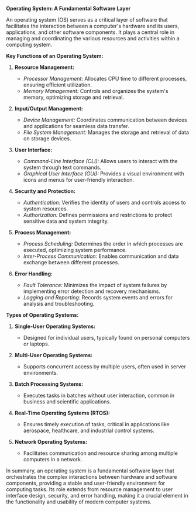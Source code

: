 **Operating System: A Fundamental Software Layer**

An operating system (OS) serves as a critical layer of software that facilitates the interaction between a computer's hardware and its users, applications, and other software components. It plays a central role in managing and coordinating the various resources and activities within a computing system.

**Key Functions of an Operating System:**

1. **Resource Management:**
   - *Processor Management:* Allocates CPU time to different processes, ensuring efficient utilization.
   - *Memory Management:* Controls and organizes the system's memory, optimizing storage and retrieval.

2. **Input/Output Management:**
   - *Device Management:* Coordinates communication between devices and applications for seamless data transfer.
   - *File System Management:* Manages the storage and retrieval of data on storage devices.

3. **User Interface:**
   - *Command-Line Interface (CLI):* Allows users to interact with the system through text commands.
   - *Graphical User Interface (GUI):* Provides a visual environment with icons and menus for user-friendly interaction.

4. **Security and Protection:**
   - *Authentication:* Verifies the identity of users and controls access to system resources.
   - *Authorization:* Defines permissions and restrictions to protect sensitive data and system integrity.

5. **Process Management:**
   - *Process Scheduling:* Determines the order in which processes are executed, optimizing system performance.
   - *Inter-Process Communication:* Enables communication and data exchange between different processes.

6. **Error Handling:**
   - *Fault Tolerance:* Minimizes the impact of system failures by implementing error detection and recovery mechanisms.
   - *Logging and Reporting:* Records system events and errors for analysis and troubleshooting.

**Types of Operating Systems:**

1. **Single-User Operating Systems:**
   - Designed for individual users, typically found on personal computers or laptops.

2. **Multi-User Operating Systems:**
   - Supports concurrent access by multiple users, often used in server environments.

3. **Batch Processing Systems:**
   - Executes tasks in batches without user interaction, common in business and scientific applications.

4. **Real-Time Operating Systems (RTOS):**
   - Ensures timely execution of tasks, critical in applications like aerospace, healthcare, and industrial control systems.

5. **Network Operating Systems:**
   - Facilitates communication and resource sharing among multiple computers in a network.

In summary, an operating system is a fundamental software layer that orchestrates the complex interactions between hardware and software components, providing a stable and user-friendly environment for computing tasks. Its role extends from resource management to user interface design, security, and error handling, making it a crucial element in the functionality and usability of modern computer systems.
